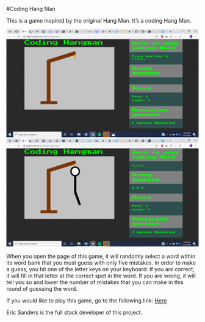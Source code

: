#Coding Hang Man 

This is a game inspired by the original Hang Man.  It’s a coding Hang Man.

![hang](/mdImages/Screenshot18.png) ![man](/mdImages/Screenshot19.png)

When you open the page of this game, it will randomly select a word within its word bank that you must guess with only five mistakes.  In order to make a guess, you hit one of the letter keys on your keyboard.  If you are correct, it will fill in that letter at the correct spot in the word.  If you are wrong, it will tell you so and lower the number of mistakes that you can make in this round of guessing the word.

If you would like to play this game, go to the following link:  [Here](https://bigecire.github.io/Coding-Hang-Man/)

Eric Sanders is the full stack developer of this project.
